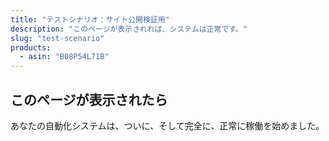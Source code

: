 ```yaml
---
title: "テストシナリオ：サイト公開検証用"
description: "このページが表示されれば、システムは正常です。"
slug: "test-scenario"
products:
  - asin: "B08P54L71B"
---
```

## このページが表示されたら

あなたの自動化システムは、ついに、そして完全に、正常に稼働を始めました。